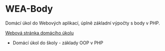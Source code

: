 # WEA-Body
Domácí úkol do Webových aplikací, úplně základní výpočty s body v PHP.

[Webová stránka domácího úkolu](http://wea.stankoviclukas.cz/body/)

- Domácí úkol do školy - základy OOP v PHP
